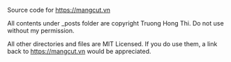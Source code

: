Source code for https://mangcut.vn

All contents under _posts folder are copyright Truong Hong Thi. Do not use without my permission.

All other directories and files are MIT Licensed. If you do use them, a link back to https://mangcut.vn would be appreciated.
